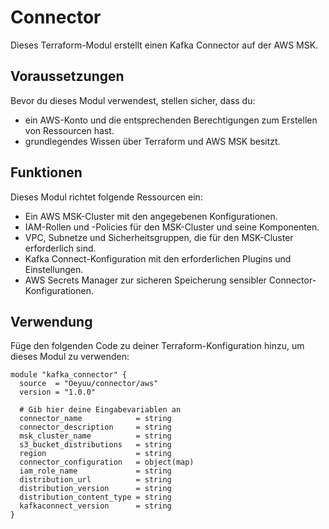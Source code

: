 # Connector

Dieses Terraform-Modul erstellt einen Kafka Connector auf der AWS MSK.

## Voraussetzungen

Bevor du dieses Modul verwendest, stellen sicher, dass du:

- ein AWS-Konto und die entsprechenden Berechtigungen zum Erstellen von Ressourcen hast.
- grundlegendes Wissen über Terraform und AWS MSK besitzt.

## Funktionen

Dieses Modul richtet folgende Ressourcen ein:

- Ein AWS MSK-Cluster mit den angegebenen Konfigurationen.
- IAM-Rollen und -Policies für den MSK-Cluster und seine Komponenten.
- VPC, Subnetze und Sicherheitsgruppen, die für den MSK-Cluster erforderlich sind.
- Kafka Connect-Konfiguration mit den erforderlichen Plugins und Einstellungen.
- AWS Secrets Manager zur sicheren Speicherung sensibler Connector-Konfigurationen.

## Verwendung

Füge den folgenden Code zu deiner Terraform-Konfiguration hinzu, um dieses Modul zu verwenden:

```hcl
module "kafka_connector" {
  source  = "Oeyuu/connector/aws"
  version = "1.0.0"

  # Gib hier deine Eingabevariablen an
  connector_name            = string
  connector_description     = string
  msk_cluster_name          = string
  s3_bucket_distributions   = string
  region                    = string
  connector_configuration   = object(map)
  iam_role_name             = string
  distribution_url          = string
  distribution_version      = string
  distribution_content_type = string
  kafkaconnect_version      = string
}
